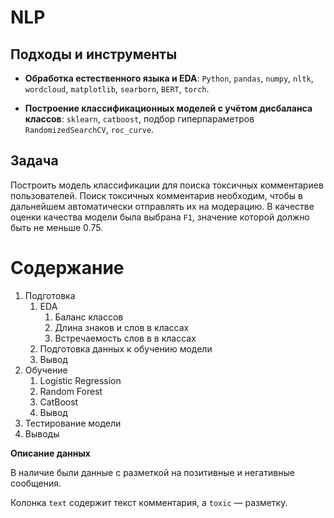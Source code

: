 # NLP


## Подходы и инструменты

* **Обработка естественного языка и EDA**: `Python`, `pandas`, `numpy`, `nltk`, `wordcloud`, `matplotlib`, `searborn`, `BERT`, `torch`.

* **Построение классификационных моделей с учётом дисбаланса классов**: `sklearn`, `catboost`,  подбор гиперпараметров `RandomizedSearchCV`, `roc_curve`.


## Задача

Построить модель классификации для поиска токсичных комментариев пользователей. Поиск токсичных комментарив необходим, чтобы в дальнейшем автоматически отправлять их на модерацию. 
В качестве оценки качества модели была выбрана `F1`, значение которой должно быть не меньше 0.75. 

# Содержание
1. Подготовка
    1. EDA
          1. Баланс классов
          2. Длина знаков и слов в классах
          3. Встречаемость слов в в классах
    2.  Подготовка данных к обучению модели
    3.  Вывод    
2. Обучение
    1. Logistic Regression
    2. Random Forest
    3. CatBoost
    4. Вывод
3. Тестирование модели
4. Выводы


**Описание данных**

В наличие были данные с разметкой на позитивные и негативные сообщения.

Колонка `text` содержит текст комментария, а `toxic` — разметку.
